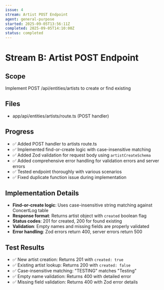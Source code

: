 ```yaml
---
issue: 4
stream: Artist POST Endpoint
agent: general-purpose  
started: 2025-09-05T13:56:11Z
completed: 2025-09-05T14:10:00Z
status: completed
---
```


# Stream B: Artist POST Endpoint

## Scope
Implement POST /api/entities/artists to create or find existing

## Files
- app/api/entities/artists/route.ts (POST handler)

## Progress
- ✅ Added POST handler to artists route.ts
- ✅ Implemented find-or-create logic with case-insensitive matching
- ✅ Added Zod validation for request body using `artistCreateSchema`
- ✅ Added comprehensive error handling for validation errors and server errors
- ✅ Tested endpoint thoroughly with various scenarios
- ✅ Fixed duplicate function issue during implementation

## Implementation Details
- **Find-or-create logic**: Uses case-insensitive string matching against ConcertLog table
- **Response format**: Returns artist object with `created` boolean flag
- **Status codes**: 201 for created, 200 for found existing
- **Validation**: Empty names and missing fields are properly validated
- **Error handling**: Zod errors return 400, server errors return 500

## Test Results
- ✅ New artist creation: Returns 201 with `created: true`
- ✅ Existing artist lookup: Returns 200 with `created: false` 
- ✅ Case-insensitive matching: "TESTING" matches "Testing"
- ✅ Empty name validation: Returns 400 with detailed error
- ✅ Missing field validation: Returns 400 with Zod error details